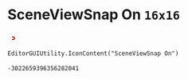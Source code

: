 # SceneViewSnap On `16x16`
<img src="/img/SceneViewSnap%20On.png" width=16 height=16>

``` CSharp
EditorGUIUtility.IconContent("SceneViewSnap On")
```
```
-3022659396356282041
```
